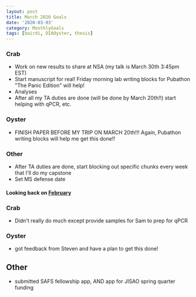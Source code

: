 ```yaml
---
layout: post
title: March 2020 Goals
date: '2020-03-03'
category: MonthlyGoals
tags: [bairdi, DIAOyster, thesis]
---
```

 
### Crab
- Work on new results to share at NSA (my talk is March 30th 3:45pm EST)     
- Start manuscript for real! Friday morning lab writing blocks for Pubathon "The Panic Edition" will help! 
- Analyses
- After all my TA duties are done (will be done by March 20th!!) start helping with qPCR, etc.

### Oyster
- FINISH PAPER BEFORE MY TRIP ON MARCH 20th!!! Again, Pubathon writing blocks will help me get this done!! 

### Other
- After TA duties are done, start blocking out specific chunks every week that I'll do my capstone 
- Set MS defense date

#### Looking back on [February](https://grace-ac.github.io/feb_goals/)
### Crab
- Didn't really do much except provide samples for Sam to prep for qPCR

### Oyster
- got feedback from Steven and have a plan to get this done!

## Other
- submitted SAFS fellowship app, AND app for JISAO spring quarter funding

